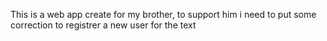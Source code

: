 This is a web app create for my brother, to support him
i need to put some correction to registrer a new user
for the text

